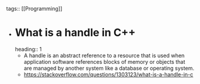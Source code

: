 tags:: [[Programming]]

- # What is a handle in C++
  heading:: 1
	- A handle is an abstract reference to a resource that is used when application software references blocks of memory or objects that are managed by another system like a database or operating system.
	- https://stackoverflow.com/questions/1303123/what-is-a-handle-in-c